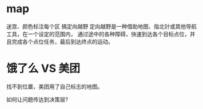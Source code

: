 
# map
迷宫、颜色标注每个区
搞定向越野
定向越野是一种借助地图、指北针或其他导航工具，在一个设定的范围内，
通过途中的各种障碍，快速到达各个目标点位，并且完成各个点位任务，最后到达终点的运动。

# 饿了么 VS 美团

找不到位置，美团用了自己标志的地图。



如何让问题传达到决策层?






